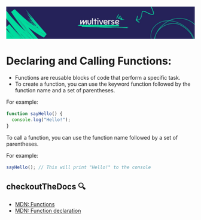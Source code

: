 ![MV Logo](/logo.jpg)
# Declaring and Calling Functions:

- Functions are reusable blocks of code that perform a specific task.
- To create a function, you can use the keyword function followed by the function name and a set of parentheses.

For example:

```js
function sayHello() {
  console.log("Hello!");
}
```

To call a function, you can use the function name followed by a set of parentheses.

For example:

```js
sayHello(); // This will print "Hello!" to the console
```

## checkoutTheDocs 🔍
- [MDN: Functions](https://developer.mozilla.org/en-US/docs/Web/JavaScript/Guide/Functions)
- [MDN: Function declaration](https://developer.mozilla.org/en-US/docs/Web/JavaScript/Reference/Statements/function)
